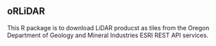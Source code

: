 ## oRLiDAR 
This R package is to download LiDAR producst as tiles from the Oregon Department of Geology and Mineral Industries ESRI REST API services. 

